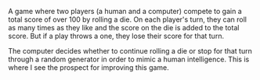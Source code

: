 A game where two players (a human and a computer) compete to gain a total score of over 100 by rolling a die. On each player's turn, they can roll as many times as they like and the score on the die is added to the total score. But if a play throws a one, they lose their score for that turn.

The computer decides whether to continue rolling a die or stop for that turn through a random generator in order to mimic a human intelligence. This is where I see the prospect for improving this game.

